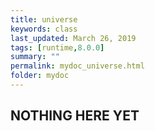 ```yaml
---
title: universe
keywords: class
last_updated: March 26, 2019
tags: [runtime,8.0.0]
summary: ""
permalink: mydoc_universe.html
folder: mydoc
---
```


## NOTHING HERE YET

